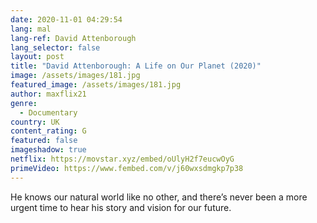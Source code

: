 ```yaml
---
date: 2020-11-01 04:29:54
lang: mal
lang-ref: David Attenborough
lang_selector: false
layout: post
title: "David Attenborough: A Life on Our Planet (2020)"
image: /assets/images/181.jpg
featured_image: /assets/images/181.jpg
author: maxflix21
genre:
  - Documentary
country: UK
content_rating: G
featured: false
imageshadow: true
netflix: https://movstar.xyz/embed/oUlyH2f7eucwOyG
primeVideo: https://www.fembed.com/v/j60wxsdmgkp7p38
---
```

He knows our natural world like no other, and there’s never been a more urgent time to hear his story and vision for our future.